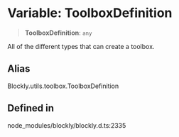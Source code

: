 # Variable: ToolboxDefinition

> **ToolboxDefinition**: `any`

All of the different types that can create a toolbox.

## Alias

Blockly.utils.toolbox.ToolboxDefinition

## Defined in

node_modules/blockly/blockly.d.ts:2335

